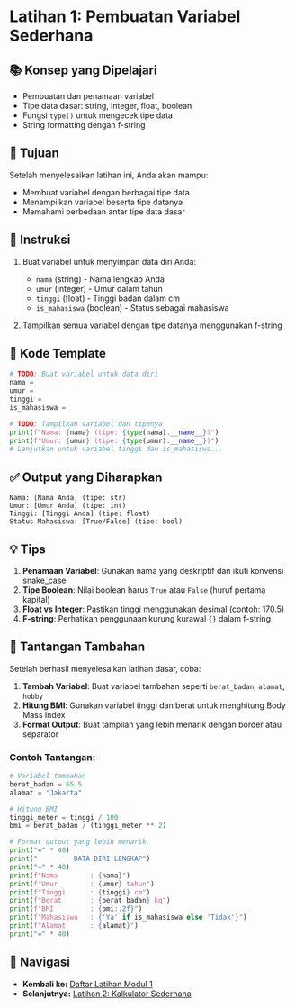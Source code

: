 # Latihan 1: Pembuatan Variabel Sederhana

## 📚 Konsep yang Dipelajari
- Pembuatan dan penamaan variabel
- Tipe data dasar: string, integer, float, boolean
- Fungsi `type()` untuk mengecek tipe data
- String formatting dengan f-string

## 🎯 Tujuan
Setelah menyelesaikan latihan ini, Anda akan mampu:
- Membuat variabel dengan berbagai tipe data
- Menampilkan variabel beserta tipe datanya
- Memahami perbedaan antar tipe data dasar

## 📝 Instruksi

1. Buat variabel untuk menyimpan data diri Anda:
   - `nama` (string) - Nama lengkap Anda
   - `umur` (integer) - Umur dalam tahun
   - `tinggi` (float) - Tinggi badan dalam cm
   - `is_mahasiswa` (boolean) - Status sebagai mahasiswa

2. Tampilkan semua variabel dengan tipe datanya menggunakan f-string

## 🔧 Kode Template

```python
# TODO: Buat variabel untuk data diri
nama = 
umur = 
tinggi = 
is_mahasiswa = 

# TODO: Tampilkan variabel dan tipenya
print(f"Nama: {nama} (tipe: {type(nama).__name__})")
print(f"Umur: {umur} (tipe: {type(umur).__name__})")
# Lanjutkan untuk variabel tinggi dan is_mahasiswa...
```

## ✅ Output yang Diharapkan

```
Nama: [Nama Anda] (tipe: str)
Umur: [Umur Anda] (tipe: int)
Tinggi: [Tinggi Anda] (tipe: float)
Status Mahasiswa: [True/False] (tipe: bool)
```

## 💡 Tips

1. **Penamaan Variabel**: Gunakan nama yang deskriptif dan ikuti konvensi snake_case
2. **Tipe Boolean**: Nilai boolean harus `True` atau `False` (huruf pertama kapital)
3. **Float vs Integer**: Pastikan tinggi menggunakan desimal (contoh: 170.5)
4. **F-string**: Perhatikan penggunaan kurung kurawal `{}` dalam f-string

## 🚀 Tantangan Tambahan

Setelah berhasil menyelesaikan latihan dasar, coba:

1. **Tambah Variabel**: Buat variabel tambahan seperti `berat_badan`, `alamat`, `hobby`
2. **Hitung BMI**: Gunakan variabel tinggi dan berat untuk menghitung Body Mass Index
3. **Format Output**: Buat tampilan yang lebih menarik dengan border atau separator

### Contoh Tantangan:
```python
# Variabel tambahan
berat_badan = 65.5
alamat = "Jakarta"

# Hitung BMI
tinggi_meter = tinggi / 100
bmi = berat_badan / (tinggi_meter ** 2)

# Format output yang lebih menarik
print("=" * 40)
print("         DATA DIRI LENGKAP")
print("=" * 40)
print(f"Nama        : {nama}")
print(f"Umur        : {umur} tahun")
print(f"Tinggi      : {tinggi} cm")
print(f"Berat       : {berat_badan} kg")
print(f"BMI         : {bmi:.2f}")
print(f"Mahasiswa   : {'Ya' if is_mahasiswa else 'Tidak'}")
print(f"Alamat      : {alamat}")
print("=" * 40)
```

## 🔗 Navigasi
- **Kembali ke:** [Daftar Latihan Modul 1](./README.md)
- **Selanjutnya:** [Latihan 2: Kalkulator Sederhana](./latihan2-kalkulator-sederhana.md)